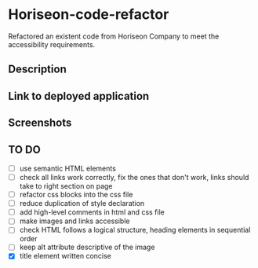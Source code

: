 # Horiseon-code-refactor

Refactored an existent code from Horiseon Company to meet the accessibility requirements.

## Description

## Link to deployed application

## Screenshots

## TO DO

- [ ] use semantic HTML elements
- [ ] check all links work correctly, fix the ones that don't work, links should take to right section on page
- [ ] refactor css blocks into the css file
- [ ] reduce duplication of style declaration
- [ ] add high-level comments in html and css file
- [ ] make images and links accessible
- [ ] check HTML follows a logical structure, heading elements in sequential order
- [ ] keep alt attribute descriptive of the image
- [x] title element written concise
